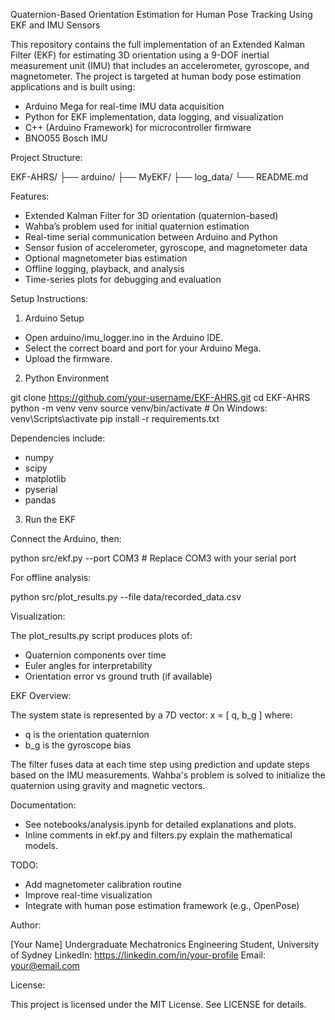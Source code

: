 Quaternion-Based Orientation Estimation for Human Pose Tracking Using EKF and IMU Sensors

This repository contains the full implementation of an Extended Kalman Filter (EKF) for estimating 3D orientation using a 9-DOF inertial measurement unit (IMU) that includes an accelerometer, gyroscope, and magnetometer. The project is targeted at human body pose estimation applications and is built using:

- Arduino Mega for real-time IMU data acquisition
- Python for EKF implementation, data logging, and visualization
- C++ (Arduino Framework) for microcontroller firmware
- BNO055 Bosch IMU

Project Structure:

EKF-AHRS/
├── arduino/
├── MyEKF/
├── log_data/
└── README.md

Features:

- Extended Kalman Filter for 3D orientation (quaternion-based)
- Wahba’s problem used for initial quaternion estimation
- Real-time serial communication between Arduino and Python
- Sensor fusion of accelerometer, gyroscope, and magnetometer data
- Optional magnetometer bias estimation
- Offline logging, playback, and analysis
- Time-series plots for debugging and evaluation

Setup Instructions:

1. Arduino Setup
- Open arduino/imu_logger.ino in the Arduino IDE.
- Select the correct board and port for your Arduino Mega.
- Upload the firmware.

2. Python Environment

git clone https://github.com/your-username/EKF-AHRS.git
cd EKF-AHRS
python -m venv venv
source venv/bin/activate  # On Windows: venv\\Scripts\\activate
pip install -r requirements.txt

Dependencies include:
- numpy
- scipy
- matplotlib
- pyserial
- pandas

3. Run the EKF

Connect the Arduino, then:

python src/ekf.py --port COM3  # Replace COM3 with your serial port

For offline analysis:

python src/plot_results.py --file data/recorded_data.csv

Visualization:

The plot_results.py script produces plots of:
- Quaternion components over time
- Euler angles for interpretability
- Orientation error vs ground truth (if available)

EKF Overview:

The system state is represented by a 7D vector:
x = [ q, b_g ]
where:
- q is the orientation quaternion
- b_g is the gyroscope bias

The filter fuses data at each time step using prediction and update steps based on the IMU measurements. Wahba's problem is solved to initialize the quaternion using gravity and magnetic vectors.

Documentation:

- See notebooks/analysis.ipynb for detailed explanations and plots.
- Inline comments in ekf.py and filters.py explain the mathematical models.

TODO:

- Add magnetometer calibration routine
- Improve real-time visualization
- Integrate with human pose estimation framework (e.g., OpenPose)

Author:

[Your Name]
Undergraduate Mechatronics Engineering Student, University of Sydney
LinkedIn: https://linkedin.com/in/your-profile
Email: your@email.com

License:

This project is licensed under the MIT License. See LICENSE for details.
